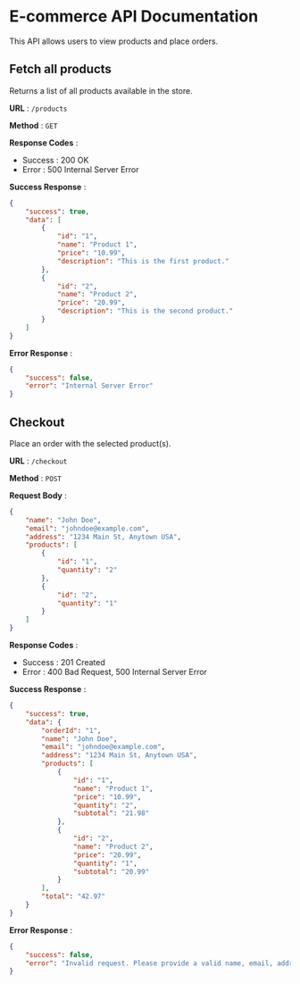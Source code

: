 # E-commerce API Documentation

This API allows users to view products and place orders.

## Fetch all products

Returns a list of all products available in the store.

**URL** : `/products`

**Method** : `GET`

**Response Codes** :

-   Success : 200 OK
-   Error : 500 Internal Server Error

**Success Response** :

```json
{
	"success": true,
	"data": [
		{
			"id": "1",
			"name": "Product 1",
			"price": "10.99",
			"description": "This is the first product."
		},
		{
			"id": "2",
			"name": "Product 2",
			"price": "20.99",
			"description": "This is the second product."
		}
	]
}
```

**Error Response** :

```json
{
	"success": false,
	"error": "Internal Server Error"
}
```

## Checkout

Place an order with the selected product(s).

**URL** : `/checkout`

**Method** : `POST`

**Request Body** :

```json
{
	"name": "John Doe",
	"email": "johndoe@example.com",
	"address": "1234 Main St, Anytown USA",
	"products": [
		{
			"id": "1",
			"quantity": "2"
		},
		{
			"id": "2",
			"quantity": "1"
		}
	]
}
```

**Response Codes** :

-   Success : 201 Created
-   Error : 400 Bad Request, 500 Internal Server Error

**Success Response** :

```json
{
	"success": true,
	"data": {
		"orderId": "1",
		"name": "John Doe",
		"email": "johndoe@example.com",
		"address": "1234 Main St, Anytown USA",
		"products": [
			{
				"id": "1",
				"name": "Product 1",
				"price": "10.99",
				"quantity": "2",
				"subtotal": "21.98"
			},
			{
				"id": "2",
				"name": "Product 2",
				"price": "20.99",
				"quantity": "1",
				"subtotal": "20.99"
			}
		],
		"total": "42.97"
	}
}
```

**Error Response** :

```json
{
	"success": false,
	"error": "Invalid request. Please provide a valid name, email, address, and product(s)"
}
```
